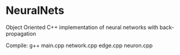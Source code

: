 # NeuralNets
Object Oriented C++ implementation of neural networks with back-propagation

Compile: g++ main.cpp network.cpp edge.cpp neuron.cpp
